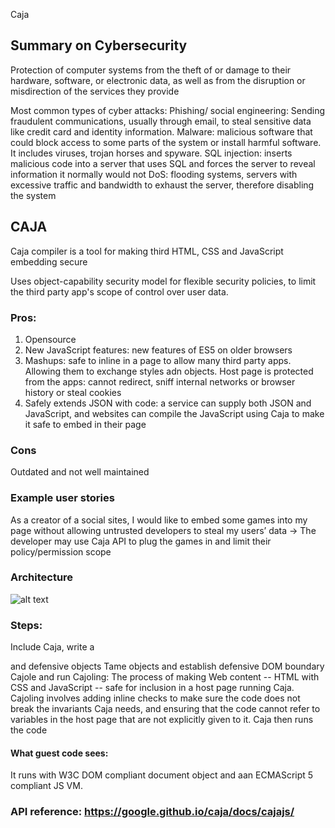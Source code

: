 Caja 
## Summary on Cybersecurity 
Protection of computer systems from the theft of or damage to their hardware, software, or electronic data, as well as from the disruption or misdirection of the services they provide

Most common types of cyber attacks:
Phishing/ social engineering: Sending fraudulent communications, usually through email, to steal sensitive data like credit card and identity information.
Malware: malicious software that could block access to some parts of the system or install harmful software. It includes viruses, trojan horses and spyware. 
SQL injection: inserts malicious code into a server that uses SQL and forces the server to reveal information it normally would not
DoS: flooding systems, servers with excessive traffic and bandwidth to exhaust the server, therefore disabling the system 

## CAJA
Caja compiler is a tool for making third HTML, CSS and JavaScript embedding secure 

Uses object-capability security model for flexible security policies, to limit the third party app's scope of control over user data. 

### Pros:
1. Opensource
2. New JavaScript features: new features of ES5 on older browsers
3. Mashups: safe to inline in a page to allow many third party apps. Allowing them to exchange styles adn objects. Host page is protected from the apps: cannot redirect, sniff internal networks or browser history or steal cookies
4. Safely extends JSON with code:  a service can supply both JSON and JavaScript, and websites can compile the JavaScript using Caja to make it safe to embed in their page

### Cons
Outdated and not well maintained

### Example user stories
As a creator of a social sites, I would like to embed some games into my page without allowing untrusted developers to steal my users’ data
→ The developer may use Caja API to plug the games in and limit their policy/permission scope

### Architecture
![alt text](https://developers.google.com/caja/docs/about/guestInsideHost.png)


### Steps:
Include Caja, write a <div> and defensive objects
Tame objects and establish defensive DOM boundary
Cajole and run
Cajoling: The process of making Web content -- HTML with CSS and JavaScript -- safe for inclusion in a host page running Caja. Cajoling involves adding inline checks to make sure the code does not break the invariants Caja needs, and ensuring that the code cannot refer to variables in the host page that are not explicitly given to it.
Caja then runs the code
#### What guest code sees: 
It runs with W3C DOM compliant document object and aan ECMAScript 5 compliant JS VM. 
### API reference: https://google.github.io/caja/docs/cajajs/
 

